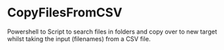 # CopyFilesFromCSV
Powershell to Script to search files in folders and copy over to new target whilst taking the input (filenames) from a CSV file.
